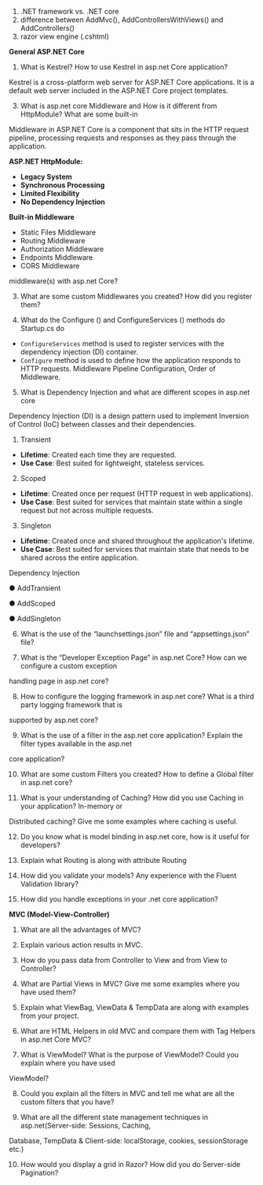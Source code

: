 1. .NET framework vs. .NET core
2. difference between AddMvc(), AddControllersWithViews() and AddControllers()
3. razor view engine (.cshtml)

**General ASP.NET Core**

1. What is Kestrel? How to use Kestrel in asp.net Core application?

Kestrel is a cross-platform web server for ASP.NET Core applications. It is a default web server included in the ASP.NET Core project templates.

3. What is asp.net core Middleware and How is it different from HttpModule? What are some built-in

Middleware in ASP.NET Core is a component that sits in the HTTP request pipeline, processing requests and responses as they pass through the application. 

**ASP.NET HttpModule:**
- **Legacy System**
- **Synchronous Processing**
- **Limited Flexibility**
- **No Dependency Injection**

**Built-in Middleware**
- Static Files Middleware
- Routing Middleware
- Authorization Middleware
- Endpoints Middleware
- CORS Middleware

middleware(s) with asp.net Core?

3. What are some custom Middlewares you created? How did you register them?

4. What do the Configure () and ConfigureServices () methods do Startup.cs do

- `ConfigureServices` method is used to register services with the dependency injection (DI) container.
- `Configure` method is used to define how the application responds to HTTP requests. Middleware Pipeline Configuration, Order of Middleware.

5. What is Dependency Injection and what are different scopes in asp.net core

Dependency Injection (DI) is a design pattern used to implement Inversion of Control (IoC) between classes and their dependencies.

1. Transient
- **Lifetime**: Created each time they are requested.
- **Use Case**: Best suited for lightweight, stateless services.
2. Scoped
- **Lifetime**: Created once per request (HTTP request in web applications).
- **Use Case**: Best suited for services that maintain state within a single request but not across multiple requests.
3. Singleton
- **Lifetime**: Created once and shared throughout the application's lifetime.
- **Use Case**: Best suited for services that maintain state that needs to be shared across the entire application.

Dependency Injection

● AddTransient

● AddScoped

● AddSingleton

6. What is the use of the “launchsettings.json” file and “appsettings.json” file?

7. What is the “Developer Exception Page” in asp.net Core? How can we configure a custom exception

handling page in asp.net core?

8. How to configure the logging framework in asp.net core? What is a third party logging framework that is

supported by asp.net core?

9. What is the use of a filter in the asp.net core application? Explain the filter types available in the asp.net

core application?

10. What are some custom Filters you created? How to define a Global filter in asp.net core?

11. What is your understanding of Caching? How did you use Caching in your application? In-memory or

Distributed caching? Give me some examples where caching is useful.

12. Do you know what is model binding in asp.net core, how is it useful for developers?

13. Explain what Routing is along with attribute Routing

14. How did you validate your models? Any experience with the Fluent Validation library?

15. How did you handle exceptions in your .net core application?

**MVC (Model-View-Controller)**

1. What are all the advantages of MVC?

2. Explain various action results in MVC.

3. How do you pass data from Controller to View and from View to Controller?

4. What are Partial Views in MVC? Give me some examples where you have used them?

5. Explain what ViewBag, ViewData & TempData are along with examples from your project.

6. What are HTML Helpers in old MVC and compare them with Tag Helpers in asp.net Core MVC?

7. What is ViewModel? What is the purpose of ViewModel? Could you explain where you have used

ViewModel?

8. Could you explain all the filters in MVC and tell me what are all the custom filters that you have?

9. What are all the different state management techniques in asp.net(Server-side: Sessions, Caching,

Database, TempData & Client-side: localStorage, cookies, sessionStorage etc.)

10. How would you display a grid in Razor? How did you do Server-side Pagination?